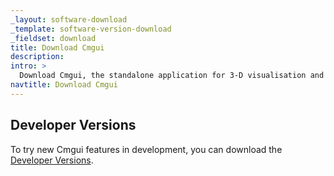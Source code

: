 ```yaml
---
_layout: software-download
_template: software-version-download
_fieldset: download
title: Download Cmgui
description:
intro: >
  Download Cmgui, the standalone application for 3-D visualisation and manipulation of mathematical field models.
navtitle: Download Cmgui
---
```


## Developer Versions

To try new Cmgui features in development, you can download the [Developer Versions](download/developer).
